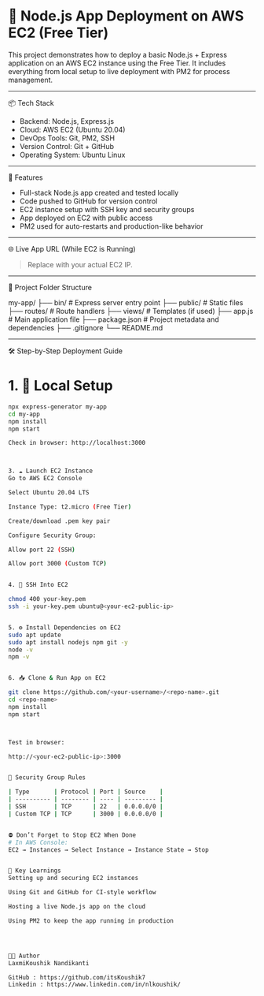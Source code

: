 # 🚀 Node.js App Deployment on AWS EC2 (Free Tier)

This project demonstrates how to deploy a basic Node.js + Express application on an AWS EC2 instance using the Free Tier. It includes everything from local setup to live deployment with PM2 for process management.

---

 📦 Tech Stack

- Backend: Node.js, Express.js
- Cloud: AWS EC2 (Ubuntu 20.04)
- DevOps Tools: Git, PM2, SSH
- Version Control: Git + GitHub
- Operating System: Ubuntu Linux

---

 🧩 Features

- Full-stack Node.js app created and tested locally
- Code pushed to GitHub for version control
- EC2 instance setup with SSH key and security groups
- App deployed on EC2 with public access
- PM2 used for auto-restarts and production-like behavior

---

 🌐 Live App URL (While EC2 is Running)



> Replace with your actual EC2 IP.

---

 📁 Project Folder Structure

my-app/
├── bin/ # Express server entry point
├── public/ # Static files
├── routes/ # Route handlers
├── views/ # Templates (if used)
├── app.js # Main application file
├── package.json # Project metadata and dependencies
├── .gitignore
└── README.md



---

 🛠 Step-by-Step Deployment Guide

# 1. 🔧 Local Setup

```bash
npx express-generator my-app
cd my-app
npm install
npm start

Check in browser: http://localhost:3000



3. ☁️ Launch EC2 Instance
Go to AWS EC2 Console

Select Ubuntu 20.04 LTS

Instance Type: t2.micro (Free Tier)

Create/download .pem key pair

Configure Security Group:

Allow port 22 (SSH)

Allow port 3000 (Custom TCP)


4. 🔐 SSH Into EC2

chmod 400 your-key.pem
ssh -i your-key.pem ubuntu@<your-ec2-public-ip>


5. ⚙️ Install Dependencies on EC2
sudo apt update
sudo apt install nodejs npm git -y
node -v
npm -v


6. 📥 Clone & Run App on EC2

git clone https://github.com/<your-username>/<repo-name>.git
cd <repo-name>
npm install
npm start



Test in browser:

http://<your-ec2-public-ip>:3000


🔐 Security Group Rules

| Type       | Protocol | Port | Source    |
| ---------- | -------- | ---- | --------- |
| SSH        | TCP      | 22   | 0.0.0.0/0 |
| Custom TCP | TCP      | 3000 | 0.0.0.0/0 |


⛔ Don’t Forget to Stop EC2 When Done
# In AWS Console:
EC2 → Instances → Select Instance → Instance State → Stop


🧠 Key Learnings
Setting up and securing EC2 instances

Using Git and GitHub for CI-style workflow

Hosting a live Node.js app on the cloud

Using PM2 to keep the app running in production




👨‍💻 Author
LaxmiKoushik Nandikanti

GitHub : https://github.com/itsKoushik7
Linkedin : https://www.linkedin.com/in/nlkoushik/


